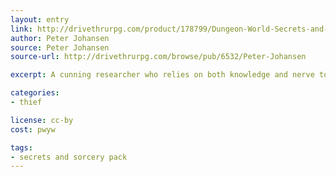 ```yaml
---
layout: entry
link: http://drivethrurpg.com/product/178799/Dungeon-World-Secrets-and-Sorcery-Pack
author: Peter Johansen
source: Peter Johansen
source-url: http://drivethrurpg.com/browse/pub/6532/Peter-Johansen

excerpt: A cunning researcher who relies on both knowledge and nerve to delve into the deepest of dungeons.

categories:
- thief

license: cc-by
cost: pwyw

tags:
- secrets and sorcery pack
---
```

